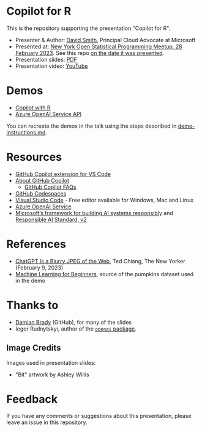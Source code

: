 # Copilot for R

This is the repository supporting the presentation "Copilot for R".

* Presenter & Author: [David Smith](https://www.linkedin.com/in/dmsmith/), Principal Cloud Advocate at Microsoft
* Presented at: [New York Open Statistical Programming Meetup, 28 February 2023](https://www.meetup.com/nyhackr/events/291662590/). See this repo [on the date it was presented](https://github.com/revodavid/copilot-for-r/tree/73e348413150a9818f5b406211d5cc00bac44bed).
* Presentation slides: [PDF](Copilot-for-R-slides.pdf)
* Presentation video: [YouTube](TODO) 

# Demos

* [Copilot with R](demo-pumpkins-analysis-copilot.mp4)
* [Azure OpenAI Service API](openai-demo-final.mp4)

You can recreate the demos in the talk using the steps described in [demo-instructions.md](demo-instructions.md).

# Resources 
* [GitHub Copilot extension for VS Code](https://aka.ms/get-copilot)
* [About GitHub Copilot](https://github.com/features/copilot/)
    * [GitHub Copilot FAQs](https://github.com/features/copilot#faq)
* [GitHub Codespaces](https://github.com/features/codespaces)
* [Visual Studio Code](https://code.visualstudio.com/?WT.mc_id=aiml-88899-davidsmi) - Free editor available for Windows, Mac and Linux
* [Azure OpenAI Service](https://learn.microsoft.com/en-us/azure/cognitive-services/openai/overview?WT.mc_id=aiml-88899-davidsmi)
* [Microsoft’s framework for building AI systems responsibly](https://blogs.microsoft.com/on-the-issues/2022/06/21/microsofts-framework-for-building-ai-systems-responsibly/) and [Responsible AI Standard, v2](https://blogs.microsoft.com/wp-content/uploads/prod/sites/5/2022/06/Microsoft-Responsible-AI-Standard-v2-General-Requirements-3.pdf)

# References
* [ChatGPT Is a Blurry JPEG of the Web](https://www.newyorker.com/tech/annals-of-technology/chatgpt-is-a-blurry-jpeg-of-the-web), Ted Chiang, The New Yorker (February 9, 2023)
* [Machine Learning for Beginners](https://github.com/Microsoft/ML-For-Beginners), source of the pumpkins dataset used in the demo

# Thanks to

* [Damian Brady](https://github.com/damovisa) (GitHub), for many of the slides
* Iegor Rudnytskyi, author of the [`openai` package](https://github.com/irudnyts/openai).

## Image Credits

Images used in presentation slides:
* "Bit" artwork by Ashley Willis

# Feedback

If you have any comments or suggestions about this presentation, please leave an issue in this repository.